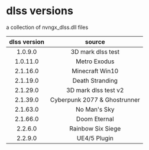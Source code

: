 # dlss versions
 a collection of nvngx_dlss.dll files

| dlss version  | source  |
| :------------: | :------------: |
| 1.0.9.0  | 3D mark dlss test  |
| 1.0.11.0  | Metro Exodus  |
| 2.1.16.0  | Minecraft Win10  |
| 2.1.19.0  | Death Stranding  |
| 2.1.29.0  | 3D mark dlss test v2  |
| 2.1.39.0  | Cyberpunk 2077 & Ghostrunner  |
| 2.1.63.0  | No Man's Sky  |
| 2.1.66.0  | Doom Eternal  |
| 2.2.6.0  | Rainbow Six Siege  |
| 2.2.9.0  | UE4/5 Plugin  |
